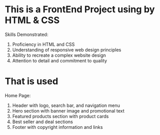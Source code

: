 # This is  a FrontEnd Project using by HTML & CSS 

   Skills Demonstrated:

1. Proficiency in HTML and CSS
2. Understanding of responsive web design principles
3. Ability to recreate a complex website design
4. Attention to detail and commitment to quality

# That is used 

Home Page:

1. Header with logo, search bar, and navigation menu
2. Hero section with banner image and promotional text
3. Featured products section with product cards
4. Best seller and deal sections
5. Footer with copyright information and links




